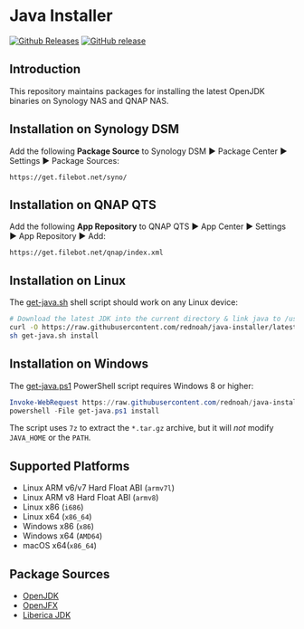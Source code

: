 # Java Installer
[![Github Releases](https://img.shields.io/github/downloads/rednoah/java-installer/total.svg)](https://github.com/rednoah/java-installer/releases)
[![GitHub release](https://img.shields.io/github/release/rednoah/java-installer.svg)](https://jdk.java.net/)


## Introduction
This repository maintains packages for installing the latest OpenJDK binaries on Synology NAS and QNAP NAS.


## Installation on Synology DSM
Add the following __Package Source__ to Synology DSM ► Package Center ► Settings ► Package Sources:
```
https://get.filebot.net/syno/
```


## Installation on QNAP QTS
Add the following __App Repository__ to QNAP QTS ► App Center ► Settings ► App Repository ► Add:
```
https://get.filebot.net/qnap/index.xml
```


## Installation on Linux
The [get-java.sh](https://github.com/rednoah/java-installer/blob/latest/release/get-java.sh) shell script should work on any Linux device:

```bash
# Download the latest JDK into the current directory & link java to /usr/local/bin
curl -O https://raw.githubusercontent.com/rednoah/java-installer/latest/release/get-java.sh
sh get-java.sh install
```


## Installation on Windows
The [get-java.ps1](https://github.com/rednoah/java-installer/blob/latest/release/get-java.ps1) PowerShell script requires Windows 8 or higher:

```powershell
Invoke-WebRequest https://raw.githubusercontent.com/rednoah/java-installer/latest/release/get-java.ps1 -OutFile get-java.ps1 -UseBasicParsing
powershell -File get-java.ps1 install
```

The script uses `7z` to extract the `*.tar.gz` archive, but it will _not_ modify `JAVA_HOME` or the `PATH`.


## Supported Platforms
* Linux ARM v6/v7 Hard Float ABI (`armv7l`)
* Linux ARM v8 Hard Float ABI (`armv8`)
* Linux x86 (`i686`)
* Linux x64 (`x86_64`)
* Windows x86	(`x86`)
* Windows x64	(`AMD64`)
* macOS x64(`x86_64`)


## Package Sources
* [OpenJDK](https://jdk.java.net/)
* [OpenJFX](https://gluonhq.com/products/javafx/)
* [Liberica JDK](https://bell-sw.com/pages/downloads/)
